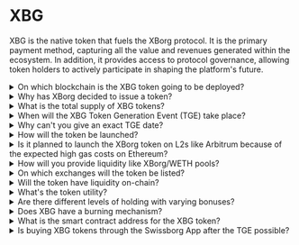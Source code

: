 # XBG

XBG is the native token that fuels the XBorg protocol. It is the primary payment method, capturing all the value and revenues generated within the ecosystem. In addition, it provides access to protocol governance, allowing token holders to actively participate in shaping the platform's future.

<details>

<summary>On which blockchain is the XBG token going to be deployed?</summary>

The XBG token is set to be deployed on the Ethereum blockchain and will be bridged to the Polygon network for enhanced scalability and efficiency. Additionally, a separate allocation of XBG tokens will be set aside for deployment on the Borg chain once it's fully operational. This multi-chain approach ensures broad accessibility and versatility for our token holders.

</details>

<details>

<summary>Why has XBorg decided to issue a token?</summary>

XBorg is deeply committed to fostering a community-centric ecosystem, and our decision to issue a token reflects this commitment. Unlike traditional corporate models that focus on share-based value accrual, all cash flows generated within our ecosystem are redirected to the DAO (Decentralized Autonomous Organization) treasury. This model facilitates more direct community involvement and aligns interests more effectively.

By introducing the XBG token, we create an in-protocol economy where the token serves as the primary means of transaction. This move signals a shift towards a more participatory, community-driven model, wherein every member has a say in the platform's direction and shares in its success. It's an innovative approach that underscores our belief in the transformative potential of decentralized networks.

</details>

<details>

<summary>What is the total supply of XBG tokens?</summary>

The maximum supply of XBG tokens has been set at 1,000,000,000 (1 billion).

</details>

<details>

<summary>When will the XBG Token Generation Event (TGE) take place?</summary>

The TGE is not yet announced but will most likely take place until Q2 2024.

</details>

<details>

<summary>Why can't you give an exact TGE date?</summary>

As a team, we believe that the crypto outlook towards Q2 2024 and close to Bitcoin halvings will be positive. The XBorg team is currently engaging in talks with top-tier exchanges, whose opinions hold considerable weight in determining the ideal timing for token listing. It's important to note that launching a token during periods of uncertain liquidity and interest in alternative coins can pose a risk.

In addition, we recognize that a token's value lies in the strength of the ecosystem it operates in. Therefore, our goal is to cultivate a user base of at least 100,000 prior to launching the token.

Looking ahead, our team is optimistic about the crypto market's potential towards Q2 2024, particularly in light of upcoming Bitcoin halvings.

</details>

<details>

<summary>How will the token be launched?</summary>

We plan to release the token via a Balancer Liquidity Bootstrapping Pool. Please note that this may change as per exchange requirements and market conditions.

</details>

<details>

<summary>Is it planned to launch the XBorg token on L2s like Arbitrum because of the expected high gas costs on Ethereum?</summary>

Yes, the token will be launched on ETH as the primary market and bridged on Polygon and, eventually, other L2s.

</details>

<details>

<summary>How will you provide liquidity like XBorg/WETH pools?</summary>

5% of the seed round capital and a meaningful portion of the public sale will be put as liquidity in AMMs.

</details>

<details>

<summary>On which exchanges will the token be listed?</summary>

We are entertaining discussing with the following parties.

_Tier 1 exchanges:_

* Binance
* Coinbase

_and Tier 2 exchanges:_

* Kraken
* OKX
* ByBit
* Kucoin

While certain discussions have progressed further than others, we are unable to confirm any exchange listings due to the existence of non-disclosure agreements surrounding certain discussions.

</details>

<details>

<summary>Will the token have liquidity on-chain?</summary>

Yes, a uniswap pool on the Ethereum network (quickswap for Polygon) will be made available and XBorg will seed the initial liquidity. We will further incentivize third-party liquidity provisions with LP rewards. 5% of the seed round capital and a meaningful portion of the public sale will be put as liquidity in AMMs.

</details>

<details>

<summary>What's the token utility?</summary>

The XBG token plays a crucial role in the network, serving as the primary means of payment, governance, and protocol incentives.

**In-app payments & Platform fees**

XBG is the primary method of payment and transactions across the protocol, which is subject to certain fees. For Web2 users preferring fiat payment, XBorg acquires the equivalent of XBG tokens on the open market. The list of fees collected via the protocol can be found on the slide: Protocol Sustainability & Revenue. Those fees are charged in XBG.

**Governance**

The XBG token is used for governance actions in the XBorg DAO upon the Token Generation Event. XBG token holders have the ability to vote on key decisions regarding the development of the protocol.

**Staking**

50% of the fees and revenues paid in XBG are designated for the staking reward pool. The amount of staking rewards received is determined by the duration of the lockup period and the individual's status within the protocol.

**Protocol Access**

Some functionalities and utilities of the protocol are subject to access restrictions based on the quantity of XBG held and the user's status within the protocol.

</details>

<details>

<summary>Are there different levels of holding with varying bonuses?</summary>

Currently, possessing XBG tokens does not confer any particular level; however, it should be noted that access to certain features will be predicated upon the quantity of XBG held in one's possession.

</details>

<details>

<summary>Does XBG have a burning mechanism?</summary>

Currently, 50% of revenues are allocated to staking yield whilst the remainder is allocated to the treasury. The governance could decide the exact revenue split and allocate a portion for a burn mechanism.

</details>

<details>

<summary>What is the smart contract address for the XBG token?</summary>

The contract of the XBG token hasn't been deployed on testnet or mainnet. There are, thus, no contract addresses available.

</details>

<details>

<summary>Is buying XBG tokens through the Swissborg App after the TGE possible?</summary>

It's very likely. In order to be listed on SwissBorg, the XBG token needs to be listed on either Kraken, Binance or LBank.

</details>
